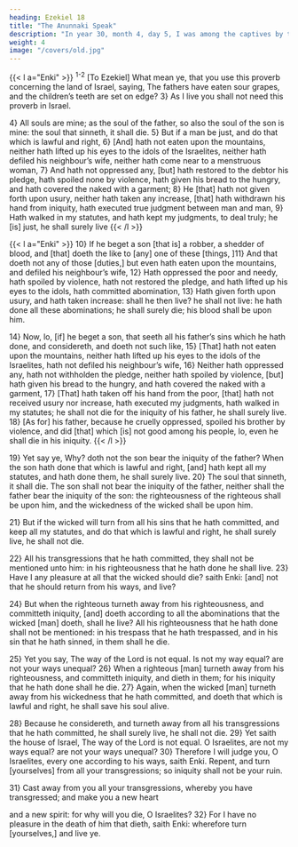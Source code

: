 ```yaml
---
heading: Ezekiel 18
title: "The Anunnaki Speak"
description: "In year 30, month 4, day 5, I was among the captives by the river of Chebar"
weight: 4
image: "/covers/old.jpg"
---
```



{{< l a="Enki" >}}
<sup>1-2</sup> [To Ezekiel] What mean ye, that you use this proverb concerning the land of Israel, saying, The fathers have eaten sour grapes, and the children’s teeth are set on edge? 3} As I live you shall not need this proverb in Israel. 

4} All souls are mine; as the soul of the father, so also the soul of the son is mine: the soul that sinneth, it shall die.
5} But if a man be just, and do that which is lawful and right, 6} [And] hath not eaten upon the mountains,
neither hath lifted up his eyes to the idols of the Israelites, neither hath defiled his neighbour’s wife, neither hath
come near to a menstruous woman, 7} And hath not oppressed any, [but] hath restored to the debtor his pledge,
hath spoiled none by violence, hath given his bread to the hungry, and hath covered the naked with a garment; 8}
He [that] hath not given forth upon usury, neither hath taken any increase, [that] hath withdrawn his hand from iniquity,
hath executed true judgment between man and man, 9} Hath walked in my statutes, and hath kept my judgments, to
deal truly; he [is] just, he shall surely live
{{< /l >}}


{{< l a="Enki" >}}
10} If he beget a son [that is] a robber, a shedder of blood, and [that] doeth the like to [any] one of these [things,
]11} And that doeth not any of those [duties,] but even hath eaten upon the mountains, and defiled his neighbour’s
wife, 12} Hath oppressed the poor and needy, hath spoiled by violence, hath not restored the pledge, and hath lifted up his eyes to the idols, hath committed abomination, 13} Hath given forth upon usury, and hath taken
increase: shall he then live? he shall not live: he hath done all these abominations; he shall surely die; his blood shall
be upon him.

14} Now, lo, [if] he beget a son, that seeth all his father’s sins which he hath done, and considereth, and doeth
not such like, 15} [That] hath not eaten upon the mountains, neither hath lifted up his eyes to the idols of the
Israelites, hath not defiled his neighbour’s wife, 16} Neither hath oppressed any, hath not withholden
the pledge, neither hath spoiled by violence, [but] hath given his bread to the hungry, and hath covered the naked
with a garment, 17} [That] hath taken off his hand from the poor, [that] hath not received usury nor increase, hath
executed my judgments, hath walked in my statutes; he shall not die for the iniquity of his father, he shall surely
live. 18} [As for] his father, because he cruelly oppressed, spoiled his brother by violence, and did [that] which [is] not good among his people, lo, even he shall die in his iniquity.
{{< /l >}}


19} Yet say ye, Why? doth not the son bear the iniquity of the father? When the son hath done that which is
lawful and right, [and] hath kept all my statutes, and hath done them, he shall surely live. 20} The soul that
sinneth, it shall die. The son shall not bear the iniquity of the father, neither shall the father bear the iniquity of the
son: the righteousness of the righteous shall be upon him, and the wickedness of the wicked shall be upon him.

21} But if the wicked will turn from all his sins that he hath committed, and keep all my statutes, and do that which
is lawful and right, he shall surely live, he shall not die.

22} All his transgressions that he hath committed, they shall not be mentioned unto him: in his righteousness that
he hath done he shall live. 23} Have I any pleasure at all that the wicked should die? saith Enki: [and]
not that he should return from his ways, and live?

24} But when the righteous turneth away from his righteousness, and committeth iniquity, [and] doeth
according to all the abominations that the wicked [man] doeth, shall he live? All his righteousness that he hath done
shall not be mentioned: in his trespass that he hath trespassed, and in his sin that he hath sinned, in them shall
he die.

25} Yet you say, The way of the Lord is not equal. Is not my way equal? are not
your ways unequal? 26} When a righteous [man] turneth away from his righteousness, and committeth
iniquity, and dieth in them; for his iniquity that he hath done shall he die. 27} Again, when the wicked [man] turneth
away from his wickedness that he hath committed, and doeth that which is lawful and right, he shall save his soul
alive. 

28} Because he considereth, and turneth away from all his transgressions that he hath committed, he shall
surely live, he shall not die. 29} Yet saith the house of Israel, The way of the Lord is not equal. O Israelites,
are not my ways equal? are not your ways unequal? 30} Therefore I will judge you, O Israelites, every one
according to his ways, saith Enki. Repent, and turn [yourselves] from all your transgressions; so iniquity
shall not be your ruin.

31} Cast away from you all your transgressions, whereby you have transgressed; and make you a new heart 

and a new spirit: for why will you die, O Israelites? 32} For I have no pleasure in the death of him that
dieth, saith Enki: wherefore turn [yourselves,] and live ye.
